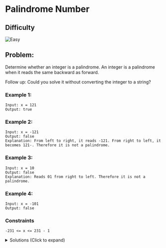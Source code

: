 # Palindrome Number

## Difficulty

<!-- choose one -->

![Easy](https://img.shields.io/badge/easy-5cb85c?style=for-the-badge&logoColor=white)

## Problem:

Determine whether an integer is a palindrome. An integer is a palindrome when it reads the same backward as forward.

Follow up: Could you solve it without converting the integer to a string?

<!-- any examples -->

### Example 1:

```
Input: x = 121
Output: true
```

### Example 2:

```
Input: x = -121
Output: false
Explanation: From left to right, it reads -121. From right to left, it becomes 121-. Therefore it is not a palindrome.
```

### Example 3:

```
Input: x = 10
Output: false
Explanation: Reads 01 from right to left. Therefore it is not a palindrome.
```

### Example 4:

```
Input: x = -101
Output: false
```

### Constraints

`-231 <= x <= 231 - 1`

<details>
  <summary>Solutions (Click to expand)</summary>

### Explanation

Without converting the number into a string, we can solve this through "peeking" and "popping" digits from x and "pushing" them into a new reversed number.

Peeking

```
We can get the value of the right most digit of a number by using mod 10 `% 10`. This mostly resembles a "peek" method for a stack

123 % 10 = 3
```

Pushing

```
To push a new digit from the end we have to shift all of the existing digits to the left one place. This can be done by multiplying the current value which then leaves an empty `0` in the right most place. We can then just add the digits we want to push
12 * 10 = 120

120 + 3 = 123
```

Popping

```
After using the right most digit, we need to get rid of it to get access of the digit in the next place. We can "shift" the digits to the right by diving the number by 10 and truncating the result to leave out any decimals

123 / 10 = 12.3
12.3 = 12
```

- [JavaScript](./palindrome-number.js)
- [TypeScript](./palindrome-number.ts)
- [Java](./palindrome-number.java)
- [Go](./palindrome-number.go)
</details>
